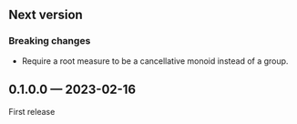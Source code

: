 ## Next version

### Breaking changes

* Require a root measure to be a cancellative monoid instead of a group.

## 0.1.0.0 — 2023-02-16

First release
